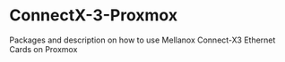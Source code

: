# ConnectX-3-Proxmox
Packages and description on how to use Mellanox Connect-X3 Ethernet Cards on Proxmox

